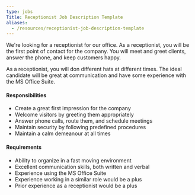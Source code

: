```yaml
---
type: jobs
Title: Receptionist Job Description Template
aliases:
  - /resources/receptionist-job-description-template
---
```


We're looking for a receptionist for our office. As a receptionist, you will be the first point of contact for the company. You will meet and greet clients, answer the phone, and keep customers happy.

As a receptionist, you will don different hats at different times. The ideal candidate will be great at communication and have some experience with the MS Office Suite.

#### Responsibilities

- Create a great first impression for the company
- Welcome visitors by greeting them appropriately
- Answer phone calls, route them, and schedule meetings
- Maintain security by following predefined procedures
- Maintain a calm demeanour at all times

#### Requirements

- Ability to organize in a fast moving environment
- Excellent communication skills, both written and verbal
- Experience using the MS Office Suite
- Experience working in a similar role would be a plus
- Prior experience as a receptionist would be a plus
